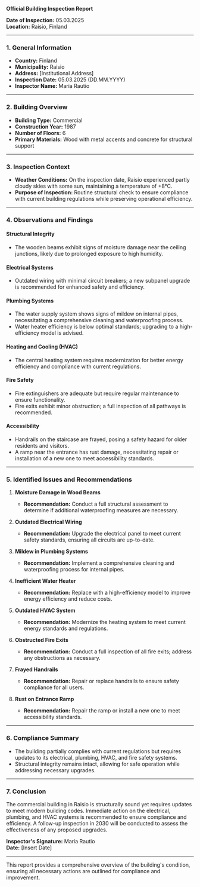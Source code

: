 

**Official Building Inspection Report**

**Date of Inspection:** 05.03.2025  
**Location:** Raisio, Finland  

---

### **1. General Information**
- **Country:** Finland  
- **Municipality:** Raisio  
- **Address:** [Institutional Address]  
- **Inspection Date:** 05.03.2025 (DD.MM.YYYY)  
- **Inspector Name:** Maria Rautio  

---

### **2. Building Overview**
- **Building Type:** Commercial  
- **Construction Year:** 1987  
- **Number of Floors:** 6  
- **Primary Materials:** Wood with metal accents and concrete for structural support  

---

### **3. Inspection Context**
- **Weather Conditions:** On the inspection date, Raisio experienced partly cloudy skies with some sun, maintaining a temperature of +8°C.  
- **Purpose of Inspection:** Routine structural check to ensure compliance with current building regulations while preserving operational efficiency.  

---

### **4. Observations and Findings**

#### **Structural Integrity**
- The wooden beams exhibit signs of moisture damage near the ceiling junctions, likely due to prolonged exposure to high humidity.

#### **Electrical Systems**
- Outdated wiring with minimal circuit breakers; a new subpanel upgrade is recommended for enhanced safety and efficiency.  

#### **Plumbing Systems**
- The water supply system shows signs of mildew on internal pipes, necessitating a comprehensive cleaning and waterproofing process.  
- Water heater efficiency is below optimal standards; upgrading to a high-efficiency model is advised.  

#### **Heating and Cooling (HVAC)**
- The central heating system requires modernization for better energy efficiency and compliance with current regulations.  

#### **Fire Safety**
- Fire extinguishers are adequate but require regular maintenance to ensure functionality.  
- Fire exits exhibit minor obstruction; a full inspection of all pathways is recommended.  

#### **Accessibility**
- Handrails on the staircase are frayed, posing a safety hazard for older residents and visitors.  
- A ramp near the entrance has rust damage, necessitating repair or installation of a new one to meet accessibility standards.  

---

### **5. Identified Issues and Recommendations**

1. **Moisture Damage in Wood Beams**  
   - **Recommendation:** Conduct a full structural assessment to determine if additional waterproofing measures are necessary.

2. **Outdated Electrical Wiring**  
   - **Recommendation:** Upgrade the electrical panel to meet current safety standards, ensuring all circuits are up-to-date.

3. **Mildew in Plumbing Systems**  
   - **Recommendation:** Implement a comprehensive cleaning and waterproofing process for internal pipes.

4. **Inefficient Water Heater**  
   - **Recommendation:** Replace with a high-efficiency model to improve energy efficiency and reduce costs.

5. **Outdated HVAC System**  
   - **Recommendation:** Modernize the heating system to meet current energy standards and regulations.

6. **Obstructed Fire Exits**  
   - **Recommendation:** Conduct a full inspection of all fire exits; address any obstructions as necessary.

7. **Frayed Handrails**  
   - **Recommendation:** Repair or replace handrails to ensure safety compliance for all users.

8. **Rust on Entrance Ramp**  
   - **Recommendation:** Repair the ramp or install a new one to meet accessibility standards.  

---

### **6. Compliance Summary**
- The building partially complies with current regulations but requires updates to its electrical, plumbing, HVAC, and fire safety systems.  
- Structural integrity remains intact, allowing for safe operation while addressing necessary upgrades.  

---

### **7. Conclusion**
The commercial building in Raisio is structurally sound yet requires updates to meet modern building codes. Immediate action on the electrical, plumbing, and HVAC systems is recommended to ensure compliance and efficiency. A follow-up inspection in 2030 will be conducted to assess the effectiveness of any proposed upgrades.

**Inspector's Signature:** Maria Rautio  
**Date:** [Insert Date]  

--- 

This report provides a comprehensive overview of the building's condition, ensuring all necessary actions are outlined for compliance and improvement.